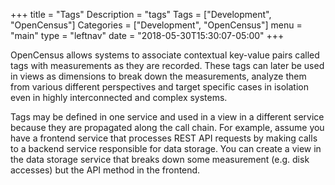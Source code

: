+++
title = "Tags"
Description = "tags"
Tags = ["Development", "OpenCensus"]
Categories = ["Development", "OpenCensus"]
menu = "main"
type = "leftnav"
date = "2018-05-30T15:30:07-05:00"
+++

OpenCensus allows systems to associate contextual key-value pairs called tags with measurements as they are recorded. These tags can later be used in views as dimensions to break down the measurements, analyze them from various different perspectives and target specific cases in isolation even in highly interconnected and complex systems.  

Tags may be defined in one service and used in a view in a different service because they are propagated along the call chain. For example, assume you have a frontend service that processes REST API requests by making calls to a backend service responsible for data storage. You can create a view in the data storage service that breaks down some measurement (e.g. disk accesses) but the API method in the frontend.  
